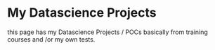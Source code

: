 # My Datascience Projects

this page has my Datascience Projects / POCs basically from training courses and /or my own tests.
